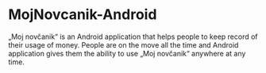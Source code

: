 # MojNovcanik-Android
„Moj novčanik“ is an Android application that helps people to keep record of their usage of money. People are on the move all the time and Android application gives them the ability to use „Moj novčanik“ anywhere at any time.
